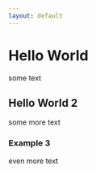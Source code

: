```yaml
---
layout: default
---
```


# Hello World

some text 

## Hello World 2

some more text 

### Example 3

even more text